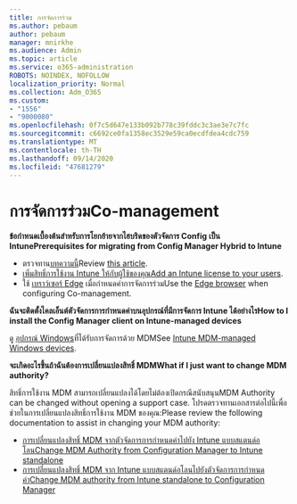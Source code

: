 ```yaml
---
title: การจัดการร่วม
ms.author: pebaum
author: pebaum
manager: mnirkhe
ms.audience: Admin
ms.topic: article
ms.service: o365-administration
ROBOTS: NOINDEX, NOFOLLOW
localization_priority: Normal
ms.collection: Adm_O365
ms.custom:
- "1556"
- "9000080"
ms.openlocfilehash: 0f7c5d647e133b092b778c39fddc3c3ae3e7c7fc
ms.sourcegitcommit: c6692ce0fa1358ec3529e59ca0ecdfdea4cdc759
ms.translationtype: MT
ms.contentlocale: th-TH
ms.lasthandoff: 09/14/2020
ms.locfileid: "47681279"
---
```

# <a name="co-management"></a><span data-ttu-id="8425e-102">การจัดการร่วม</span><span class="sxs-lookup"><span data-stu-id="8425e-102">Co-management</span></span>

<span data-ttu-id="8425e-103">**ข้อกำหนดเบื้องต้นสำหรับการโยกย้ายจากไฮบริดของตัวจัดการ Config เป็น Intune**</span><span class="sxs-lookup"><span data-stu-id="8425e-103">**Prerequisites for migrating from Config Manager Hybrid to Intune**</span></span>

- <span data-ttu-id="8425e-104">ตรวจทาน[บทความนี้](https://docs.microsoft.com/configmgr/mdm/deploy-use/migrate-hybridmdm-to-intunesa)</span><span class="sxs-lookup"><span data-stu-id="8425e-104">Review [this article](https://docs.microsoft.com/configmgr/mdm/deploy-use/migrate-hybridmdm-to-intunesa).</span></span>
- <span data-ttu-id="8425e-105">[เพิ่มสิทธิ์การใช้งาน Intune ให้กับผู้ใช้ของคุณ](https://docs.microsoft.com/intune/licenses-assign)</span><span class="sxs-lookup"><span data-stu-id="8425e-105">[Add an Intune license to your users](https://docs.microsoft.com/intune/licenses-assign).</span></span>
- <span data-ttu-id="8425e-106">ใช้ [เบราว์เซอร์ Edge](https://www.microsoft.com/windows/microsoft-edge) เมื่อกำหนดค่าการจัดการร่วม</span><span class="sxs-lookup"><span data-stu-id="8425e-106">Use the [Edge browser](https://www.microsoft.com/windows/microsoft-edge) when configuring Co-management.</span></span>

<span data-ttu-id="8425e-107">**ฉันจะติดตั้งไคลเอ็นต์ตัวจัดการการกำหนดค่าบนอุปกรณ์ที่มีการจัดการ Intune ได้อย่างไร**</span><span class="sxs-lookup"><span data-stu-id="8425e-107">**How to I install the Config Manager client on Intune-managed devices**</span></span>

<span data-ttu-id="8425e-108">ดู [อุปกรณ์ Windows](https://docs.microsoft.com/configmgr/core/clients/deploy/deploy-clients-to-windows-computers#bkmk_mdm)ที่ได้รับการจัดการด้วย MDM</span><span class="sxs-lookup"><span data-stu-id="8425e-108">See [Intune MDM-managed Windows devices](https://docs.microsoft.com/configmgr/core/clients/deploy/deploy-clients-to-windows-computers#bkmk_mdm).</span></span>

<span data-ttu-id="8425e-109">**จะเกิดอะไรขึ้นถ้าฉันต้องการเปลี่ยนแปลงสิทธิ์ MDM**</span><span class="sxs-lookup"><span data-stu-id="8425e-109">**What if I just want to change MDM authority?**</span></span>

<span data-ttu-id="8425e-110">สิทธิ์การใช้งาน MDM สามารถเปลี่ยนแปลงได้โดยไม่ต้องเปิดกรณีสนับสนุน</span><span class="sxs-lookup"><span data-stu-id="8425e-110">MDM Authority can be changed without opening a support case.</span></span> <span data-ttu-id="8425e-111">โปรดตรวจทานเอกสารต่อไปนี้เพื่อช่วยในการเปลี่ยนแปลงสิทธิ์การใช้งาน MDM ของคุณ:</span><span class="sxs-lookup"><span data-stu-id="8425e-111">Please review the following documentation to assist in changing your MDM authority:</span></span>

- [<span data-ttu-id="8425e-112">การเปลี่ยนแปลงสิทธิ์ MDM จากตัวจัดการการกำหนดค่าไปยัง Intune แบบสแตนด์อโลน</span><span class="sxs-lookup"><span data-stu-id="8425e-112">Change MDM Authority from Configuration Manager to Intune standalone</span></span>](https://docs.microsoft.com/configmgr/mdm/deploy-use/migrate-change-mdm-authority)
- [<span data-ttu-id="8425e-113">การเปลี่ยนแปลงสิทธิ์ MDM จาก Intune แบบสแตนด์อโลนไปยังตัวจัดการการกำหนดค่า</span><span class="sxs-lookup"><span data-stu-id="8425e-113">Change MDM authority from Intune standalone to Configuration Manager</span></span>](https://docs.microsoft.com/configmgr/mdm/deploy-use/change-mdm-authority)
